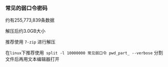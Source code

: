
### 常见的弱口令密码

约有255,773,839条数据

解压后约3.0GB大小

推荐使用 `7-zip` 进行解压

在`linux`下推荐使用` split -l 10000000 常见弱口令 pwd_part_ --verbose` 分割文件后再用文本编辑器打开

